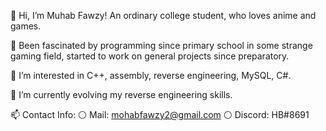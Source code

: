 👋 Hi, I’m Muhab Fawzy! An ordinary college student, who loves anime and games.

🎄 Been fascinated by programming since primary school in some strange gaming field, started to work on general projects since preparatory.

👀 I’m interested in C++, assembly, reverse engineering, MySQL, C#.

🌱 I’m currently evolving my reverse engineering skills.

📫 Contact Info:
⚪ Mail:    mohabfawzy2@gmail.com
⚪ Discord: HB#8691
